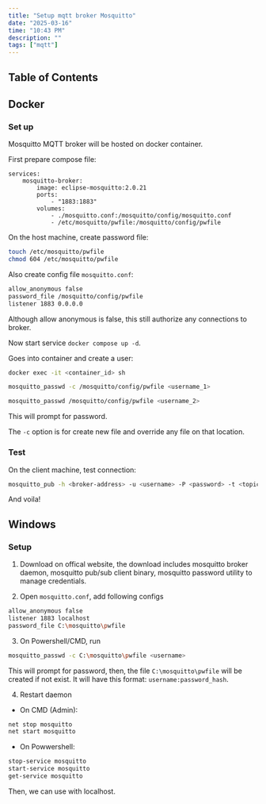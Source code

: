 ```yaml
---
title: "Setup mqtt broker Mosquitto"
date: "2025-03-16"
time: "10:43 PM"
description: ""
tags: ["mqtt"]
---
```


## Table of Contents

## Docker

### Set up

Mosquitto MQTT broker will be hosted on docker container.

First prepare compose file:

```docker
services:
    mosquitto-broker:
        image: eclipse-mosquitto:2.0.21
        ports:
            - "1883:1883"
        volumes:
            - ./mosquitto.conf:/mosquitto/config/mosquitto.conf
            - /etc/mosquitto/pwfile:/mosquitto/config/pwfile
```

On the host machine, create password file:

```bash
touch /etc/mosquitto/pwfile
chmod 604 /etc/mosquitto/pwfile
```

Also create config file `mosquitto.conf`:

```bash
allow_anonymous false
password_file /mosquitto/config/pwfile
listener 1883 0.0.0.0
```

Although allow anonymous is false, this still authorize any connections to broker.

Now start service `docker compose up -d`.

Goes into container and create a user:

```bash
docker exec -it <container_id> sh
```

```sh
mosquitto_passwd -c /mosquitto/config/pwfile <username_1>

mosquitto_passwd /mosquitto/config/pwfile <username_2>
```

This will prompt for password.

The `-c` option is for create new file and override any file on that location.

### Test

On the client machine, test connection:

```bash
mosquitto_pub -h <broker-address> -u <username> -P <password> -t <topic> -m "Hi"
```

And voila!

## Windows

### Setup

1. Download on offical website, the download includes mosquitto broker daemon, mosquitto pub/sub client binary, mosquitto password utility to manage credentials.

2. Open `mosquitto.conf`, add following configs

```bash
allow_anonymous false
listener 1883 localhost
password_file C:\mosquitto\pwfile
```

3. On Powershell/CMD, run

```bash
mosquitto_passwd -c C:\mosquitto\pwfile <username>
```

This will prompt for password, then, the file `C:\mosquitto\pwfile` will be created if not exist. It will have this format: `username:password_hash`.

4. Restart daemon

-   On CMD (Admin):

```bash
net stop mosquitto
net start mosquitto
```

-   On Powwershell:

```bash
stop-service mosquitto
start-service mosquitto
get-service mosquitto
```

Then, we can use with localhost.
